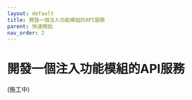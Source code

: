 ```yaml
---
layout: default
title: 開發一個注入功能模組的API服務
parent: 快速開始
nav_order: 2
---
```


# 開發一個注入功能模組的API服務

(施工中)
